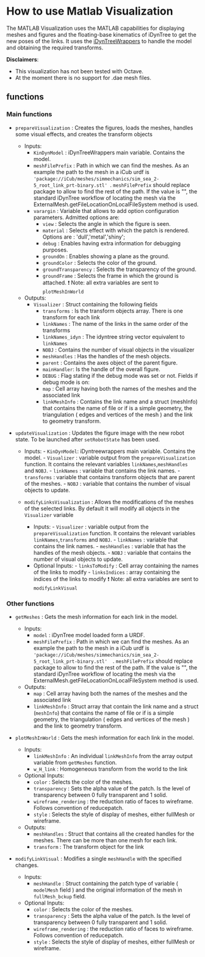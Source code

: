 # How to use Matlab Visualization
The MATLAB Visualization uses the MATLAB capabilities for displaying meshes and figures and the floating-base kinematics of iDynTree to get the new poses of the links.
It uses the [iDynTreeWrappers](../bindings/matlab/%2BiDynTreeWrappers) to handle the model and obtaining the required transforms.

**Disclaimers**:
- This visualization has not been tested with Octave.
- At the moment there is no support for .dae mesh files.

## functions
### Main functions
- `prepareVisualization` : Creates the figures, loads the meshes, handles some visual effects, and creates the transform objects
    - Inputs:
        - `KinDynModel` : iDynTreeWrappers main variable. Contains the model.
        - `meshFilePrefix` : Path in which we can find the meshes. As an example the path to the mesh in a iCub urdf is `'package://iCub/meshes/simmechanics/sim_sea_2-5_root_link_prt-binary.stl'
`. `meshFilePrefix` should replace package to allow to find the rest of the path. If the value is "", the standard iDynTree workflow of locating the mesh via the ExternalMesh.getFileLocationOnLocalFileSystem method is used.
        - `varargin`  : Variable that allows to add option configuration parameters. Admitted options are:
            - `view` : Selects the angle in which the figure is seen.
            - `material` : Selects effect with which the patch is rendered. Options are : 'dull','metal','shiny';            
            - `debug` : Enables having extra information for debugging purposes.
            - `groundOn` : Enables showing a plane as the ground.
            - `groundColor` : Selects the color of the ground.
            - `groundTransparency` : Selects the transparency of the ground.
            - `groundFrame` : Selects the frame in which the ground is attached.
:exclamation:   Note: all extra variables are sent to `plotMeshInWorld`
    - Outputs:
        - `Visualizer` : Struct containing the following fields
            - `transforms` : Is the transform objects array. There is one transform for each link
            - `linkNames`  : The name of the links in the same order of the transforms
            - `linkNames_idyn`  : The idyntree string vector equivalent to `linkNames`
            - `NOBJ` : Contains the number of visual objects in the visualizer            
            - `meshHandles` : Has the handles of the mesh objects.
            - `parent`     : Contains the axes object of the parent figure.
            - `mainHandler`: Is the handle of the overall figure.
            - `DEBUG` : Flag stating if the debug mode was set or not.
            Fields if debug mode is on:
            - `map`       : Cell array having both the names of the meshes and the associated link
            - `linkMeshInfo` : Contains the link name and a struct (meshInfo) that contains the name of file or if is a simple geometry, the triangulation ( edges and vertices of the mesh ) and the link to geometry transform.

- `updateVisualization` : Updates the figure image with the new robot state. To be launched after `setRobotState` has been used.
    - Inputs:
          - `KinDynModel`: iDyntreewrappers main variable. Contains the model.
          - `Visualizer` : variable output from the `prepareVisualization` function. It contains the relevant variables `linkNames`,`meshHandles` and `NOBJ`.
              - `linkNames`  : variable that contains the link names.
              - `transforms` : variable that contains transform objects that are parent of the meshes.
              - `NOBJ` : variable that contains the number of visual objects to update.

  - `modifyLinksVisualization` : Allows the modifications of the meshes of the selected links. By default it will modify all objects in the `Visualizer` variable
      - Inputs:
            - `Visualizer` : variable output from the `prepareVisualization` function. It contains the relevant variables `linkNames`,`transforms` and `NOBJ`.
                - `linkNames`  : variable that contains the link names.
                - `meshHandles` : variable that has the handles of the mesh objects.
                - `NOBJ` : variable that contains the number of visual objects to update.
      - Optional Inputs:
            - `linksToModify`  : Cell array containing the names of the links to modify
            - `linksIndices`   : array containing the indices of the links to modify
:exclamation:   Note: all extra variables are sent to `modifyLinkVisual`

### Other functions
- `getMeshes` : Gets the mesh information for each link in the model.
    - Inputs:
        - `model` : iDynTree model loaded form a URDF.
        - `meshFilePrefix` : Path in which we can find the meshes. As an example the path to the mesh in a iCub urdf is `'package://iCub/meshes/simmechanics/sim_sea_2-5_root_link_prt-binary.stl' 
`. `meshFilePrefix` should replace package to allow to find the rest of the path. If the value is "", the standard iDynTree workflow of locating the mesh via the ExternalMesh.getFileLocationOnLocalFileSystem method is used.
    - Outputs:
        - `map`        : Cell array having both the names of the meshes and the associated link
        - `linkMeshInfo` : Struct array that contain the link name and a struct (`meshInfo`) that contains the name of file or if is a simple geometry, the triangulation ( edges and vertices of the mesh ) and the link to geometry transform.

- `plotMeshInWorld` : Gets the mesh information for each link in the model.
    - Inputs:
        - `linkMeshInfo` : An individual `linkMeshInfo` from the array output variable from `getMeshes` function.
        - `w_H_link` : Homogeneous transform from the world to the link
    - Optional Inputs:
        - `color` : Selects the color of the meshes.
        - `transparency` : Sets the alpha value of the patch. Is the
        level of transparency between 0 fully transparent and 1 solid.
        - `wireframe_rendering` : the reduction ratio of faces to
        wireframe. Follows convention of reducepatch.
        - `style` : Selects the style of display of meshes, either fullMesh or wireframe.
    - Outputs:
        - `meshHandles`  : Struct that contains all the created handles for the meshes. There can be more than one mesh for each link.
        - `transform`    : The transform object for the link

- `modifyLinkVisual` : Modifies a single `meshHandle` with the specified changes.
    - Inputs:
        - `meshHandle` : Struct containing the patch type of variable ( `modelMesh` field ) and the original information of the mesh in `fullMesh_bckup` field.
    - Optional Inputs:
        - `color` : Selects the color of the meshes.
        - `transparency` : Sets the alpha value of the patch. Is the
        level of transparency between 0 fully transparent and 1 solid.
        - `wireframe_rendering` : the reduction ratio of faces to
        wireframe. Follows convention of reducepatch.
        - `style` : Selects the style of display of meshes, either fullMesh or wireframe.
